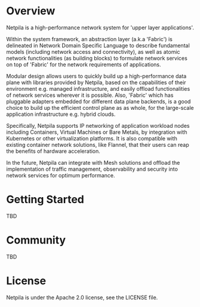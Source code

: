 # Overview
Netpila is a high-performance network system for 'upper layer applications'.

Within the system framework, an abstraction layer (a.k.a 'Fabric') is delineated in Network Domain Specific Language to describe fundamental models (including network access and connectivity), as well as atomic network functionalities (as building blocks) to formulate network services on top of 'Fabric' for the network requirements of applications.

Modular design allows users to quickly build up a high-performance data plane with libraries provided by Netpila, based on the capabilities of their environment e.g. managed infrastructure, and easily offload functionalities of network services wherever it is possible. Also, 'Fabric' which has pluggable adapters embedded for different data plane backends, is a good choice to build up the efficient control plane as as whole, for the large-scale application infrastructure e.g. hybrid clouds.

Specifically, Netpila supports IP networking of application workload nodes including Containers, Virtual Machines or Bare Metals, by integration with Kubernetes or other virtualization platforms. It is also compatible with existing container network solutions, like Flannel, that their users can reap the benefits of hardware acceleration.

In the future, Netpila can integrate with Mesh solutions and offload the implementation of traffic management, observability and security into network services for optimum performance.

# Getting Started
TBD

# Community
TBD

# License
Netpila is under the Apache 2.0 license, see the LICENSE file.
